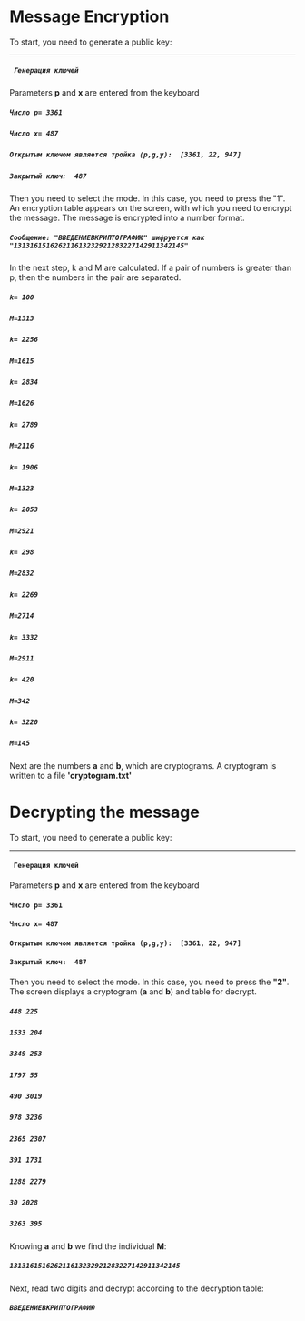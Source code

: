 # Message Encryption
To start, you need to generate a public key:

***

##### ` Генерация ключей`
Parameters **p** and **x** are entered from the keyboard
##### `Число p= 3361`
##### `Число x= 487`
##### `Открытым ключом является тройка (p,g,y):  [3361, 22, 947]`
##### `Закрытый ключ:  487`
Then you need to select the mode. In this case, you need to press the "1". An encryption table appears on the screen, with which you need to encrypt the message. The message is encrypted into a number format.
##### `Сообщение: "ВВЕДЕНИЕВКРИПТОГРАФИЮ" шифруется как "131316151626211613232921283227142911342145"`
In the next step, k and M are calculated. If a pair of numbers is greater than p, then the numbers in the pair are separated.


##### `k= 100`
##### `M=1313`

##### `k= 2256`
##### `M=1615`

##### `k= 2834`
##### `M=1626`

##### `k= 2789`
##### `M=2116`

##### `k= 1906`
##### `M=1323`

##### `k= 2053`
##### `M=2921`

##### `k= 298`
##### `M=2832`

##### `k= 2269`
##### `M=2714`

##### `k= 3332`
##### `M=2911`

##### `k= 420`
##### `M=342`

##### `k= 3220`
##### `M=145`
Next are the numbers **a** and **b**, which are cryptograms.  A cryptogram is written to a file **'cryptogram.txt'**

# Decrypting the message
To start, you need to generate a public key:
***

#### ` Генерация ключей`
Parameters **p** and **x** are entered from the keyboard
#### `Число p= 3361`
#### `Число x= 487`
#### `Открытым ключом является тройка (p,g,y):  [3361, 22, 947]`
#### `Закрытый ключ:  487`
Then you need to select the mode. In this case, you need to press the **"2"**. The screen displays a cryptogram
(**a** and **b**) and table for decrypt.
##### `448 225`
##### `1533 204`
##### `3349 253`
##### `1797 55`
##### `490 3019`
##### `978 3236`
##### `2365 2307`
##### `391 1731`
##### `1288 2279`
##### `30 2028`
##### `3263 395`
Knowing **a** and **b** we find the individual **M**:
##### `131316151626211613232921283227142911342145`
Next, read two digits and decrypt according to the decryption table:
##### `ВВЕДЕНИЕВКРИПТОГРAФИЮ`

